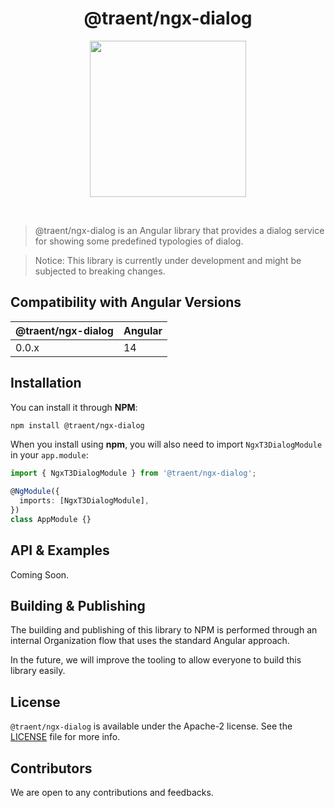 <h1 align="center">
  @traent/ngx-dialog
</h1>

<p align="center">
  <img width="250px" height="auto" src="https://traent.com/wp-content/uploads/2022/07/logo-color.svg">
</p>

<br />

> @traent/ngx-dialog is an Angular library that provides a dialog service for showing some predefined typologies of dialog.


> Notice: This library is currently under development and might be subjected to breaking changes.

## Compatibility with Angular Versions

| @traent/ngx-dialog | Angular        |
| ------------------ | -------------- |
| 0.0.x              | 14             |


## Installation

You can install it through **NPM**:

```bash
npm install @traent/ngx-dialog
```

When you install using **npm**, you will also need to import `NgxT3DialogModule` in your `app.module`:

```typescript
import { NgxT3DialogModule } from '@traent/ngx-dialog';

@NgModule({
  imports: [NgxT3DialogModule],
})
class AppModule {}
```

## API & Examples

Coming Soon.

## Building & Publishing

The building and publishing of this library to NPM is performed through an internal Organization flow that uses the standard Angular approach.

In the future, we will improve the tooling to allow everyone to build this library easily.

## License

`@traent/ngx-dialog` is available under the Apache-2 license. See the [LICENSE](./LICENSE) file for more info.

## Contributors

We are open to any contributions and feedbacks.
